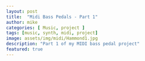 ```yaml
---
layout: post
title:  "Midi Bass Pedals - Part 1"
author: mike
categories: [ Music, project ]
tags: [music, synth, midi, project]
image: assets/img/midi/Hammond1.jpg
description: "Part 1 of my MIDI bass pedal project"
featured: true
---
```


